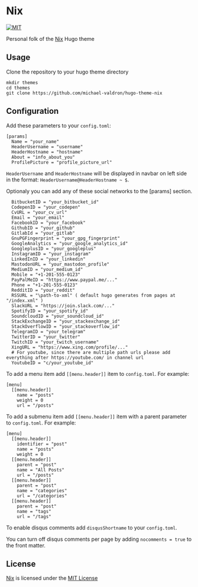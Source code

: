 # Nix

[![MIT](https://img.shields.io/badge/license-MIT-blue)](LICENSE.md)

Personal folk of the [Nix](https://github.com/LordMathis/hugo-theme-nix) Hugo theme

## Usage

Clone the repository to your hugo theme directory

```
mkdir themes
cd themes
git clone https://github.com/michael-valdron/hugo-theme-nix
```

## Configuration

Add these parameters to your `config.toml`:

```
[params]
  Name = "your_name"
  HeaderUsername = "username"
  HeaderHostname = "hostname"
  About = "info_about_you"
  ProfilePicture = "profile_picture_url"
```

`HeaderUsername` and `HeaderHostname` will be displayed in navbar on left side in the format: `HeaderUsername@HeaderHostname ~ $`.  

Optionaly you can add any of these social networks to the \[params\] section.

```
  BitbucketID = "your_bitbucket_id"
  CodepenID = "your_codepen"
  CvURL = "your_cv_url"
  Email = "your_email"
  FacebookID = "your_facebook"
  GithubID = "your_github"
  GitlabId = "your_gitlab"
  GnuPGFingerprint = "your_gpg_fingerprint"
  GoogleAnalytics = "your_google_analytics_id"
  GoogleplusID = "your_googleplus"
  InstagramID = "your_instagram"
  LinkedInID = "your_linkedin"
  MastodonURL = "your_mastodon_profile"
  MediumID = "your_medium_id"
  Mobile = "+1-201-555-0123"
  PayPalMeID = "https://www.paypal.me/..."
  Phone = "+1-201-555-0123"
  RedditID = "your_reddit"
  RSSURL = "\path-to-xml" ( default hugo generates from pages at "/index.xml" )
  SlackURL = "https://join.slack.com/..."
  SpotifyID = "your_spotify_id"
  SoundcloudID = "your_soundcloud_id"
  StackExchangeID = "your_stackexchange_id"
  StackOverflowID = "your_stackoverflow_id"
  TelegramID = "your_telegram"
  TwitterID = "your_twitter"
  TwitchID = "your_twitch_username"
  XingURL = "https://www.xing.com/profile/..."
  # For youtube, since there are multiple path urls please add everything after https://youtube.com/ in channel url
  YoutubeID = "c/your_youtube_id"
```

To add a menu item add `[[menu.header]]` item to `config.toml`. For example:

```
[menu]
  [[menu.header]]
    name = "posts"
    weight = 0
    url = "/posts"
```

To add a submenu item add `[[menu.header]]` item with a parent parameter to `config.toml`. For example:

```
[menu]
  [[menu.header]]
    identifier = "post"
    name = "posts"
    weight = 0
  [[menu.header]]
    parent = "post"
    name = "All Posts"
    url = "/posts"
  [[menu.header]]
    parent = "post"
    name = "categories"
    url = "/categories"
  [[menu.header]]
    parent = "post"
    name = "tags"
    url = "/tags"
```

To enable disqus comments add `disqusShortname` to your `config.toml`.

You can turn off disqus comments per page by adding `nocomments = true` to the front matter.

## License

[Nix](https://github.com/LordMathis/hugo-theme-nix) is licensed under the [MIT License](https://github.com/LordMathis/hugo-theme-nix/blob/master/LICENSE.md)
